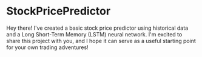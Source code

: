 # StockPricePredictor
 Hey there! I've created a basic stock price predictor using historical data and a Long Short-Term Memory (LSTM) neural network. I'm excited to share this project with you, and I hope it can serve as a useful starting point for your own trading adventures!

